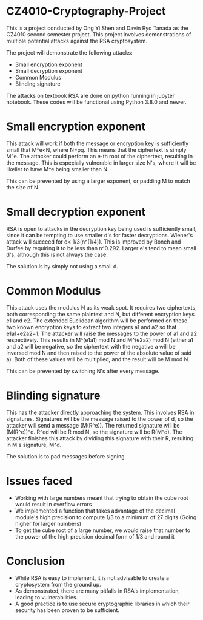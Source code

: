 # CZ4010-Cryptography-Project

This is a project conducted by Ong Yi Shen and Davin Ryo Tanada 
as the CZ4010 second semester project. This project involves demonstrations
of multiple potential attacks against the RSA cryptosystem.

The project will demonstrate the following attacks:
- Small encryption exponent
- Small decryption exponent
- Common Modulus
- Blinding signature

The attacks on textbook RSA are done on python running in jupyter notebook. These codes will be functional using Python 3.8.0 and newer.

# Small encryption exponent
This attack will work if both the message or encryption key is sufficiently small that M^e<N, where N=pq. This means that the ciphertext is simply M^e.
The attacker could perform an e-th root of the ciphertext, resulting in the message. This is especially vulnerable in larger size N's, where it will be likelier to have M^e being smaller than N.

This can be prevented by using a larger exponent, or padding M to match the size of N.
# Small decryption exponent
RSA is open to attacks in the decryption key being used is sufficiently small, since it can be tempting to use smaller d's for faster decryptions. Wiener's attack will succeed for d< 1/3(n^(1/4)). This is improved by Boneh and Durfee by requiring it to be less than n^0.292. Larger e's tend to mean small d's, although this is not always the case. 

The solution is by simply not using a small d.
# Common Modulus
This attack uses the modulus N as its weak spot. It requires two ciphertexts, both corresponding the same plaintext and N, but different encryption keys e1 and e2. The extended Euclidean algorithm will be performed on these two known encryption keys to extract two integers a1 and a2 so that e1a1+e2a2=1. The attacker will raise the messages to the power of a1 and a2 respectively. This results in M^(e1a1) mod N and M^(e2a2) mod N (either a1 and a2 will be negative, so the ciphertext with the negative a will be inversed mod N and then raised to the power of the absolute value of said a). Both of these values will be multiplied, and the result will be M mod N.

This can be prevented by switching N's after every message.
# Blinding signature
This has the attacker directly approaching the system. This involves RSA in signatures. Signatures will be the message raised to the power of d, so the attacker will send a message (M(R^e)). The returned signature will be (M(R^e))^d. R^ed will be R mod N, so the signature will be R(M^d). The attacker finishes this attack by dividing this signature with their R, resulting in M's signature, M^d.

The solution is to pad messages before signing.

# Issues faced
- Working with large numbers meant that trying to obtain the cube root would result in overflow errors
- We implemented a function that takes advantage of the decimal module's high precision to compute 1/3 to a minimum of 27 digits (Going higher for larger numbers)
- To get the cube root of a large number, we would raise that number to the power of the high precision decimal form of 1/3 and round it

# Conclusion
- While RSA is easy to implement, it is not advisable to create a cryptosystem from the ground up.
- As demonstrated, there are many pitfalls in RSA's implementation, leading to vulnerabilities.
- A good practice is to use secure cryptographic libraries in which their security has been proven to be sufficient.
